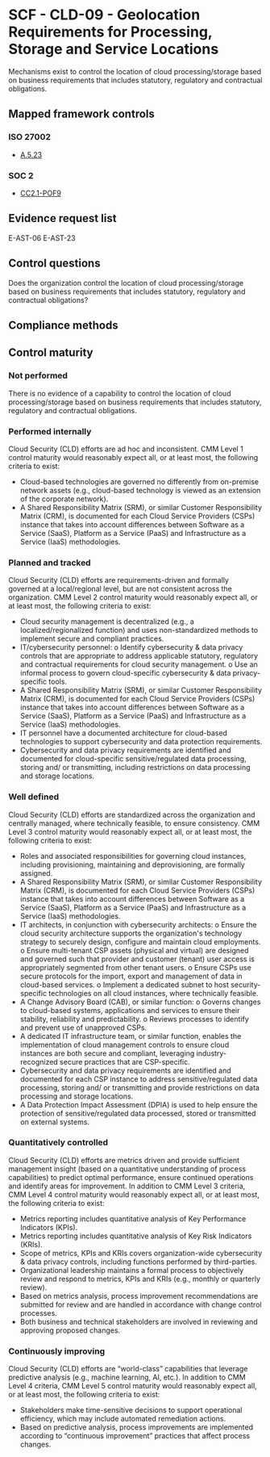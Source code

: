 # SCF - CLD-09 - Geolocation Requirements for Processing, Storage and Service Locations
Mechanisms exist to control the location of cloud processing/storage based on business requirements that includes statutory, regulatory and contractual obligations.
## Mapped framework controls
### ISO 27002
- [A.5.23](../iso27002/a-5.md#a523)

### SOC 2
- [CC2.1-POF9](../soc2/cc21-pof9.md)

## Evidence request list
E-AST-06
E-AST-23

## Control questions
Does the organization control the location of cloud processing/storage based on business requirements that includes statutory, regulatory and contractual obligations?

## Compliance methods


## Control maturity
### Not performed
There is no evidence of a capability to control the location of cloud processing/storage based on business requirements that includes statutory, regulatory and contractual obligations.

### Performed internally
Cloud Security (CLD) efforts are ad hoc and inconsistent. CMM Level 1 control maturity would reasonably expect all, or at least most, the following criteria to exist:
- Cloud-based technologies are governed no differently from on-premise network assets (e.g., cloud-based technology is viewed as an extension of the corporate network).
- A Shared Responsibility Matrix (SRM), or similar Customer Responsibility Matrix (CRM), is documented for each Cloud Service Providers (CSPs) instance that takes into account differences between Software as a Service (SaaS), Platform as a Service (PaaS) and Infrastructure as a Service (IaaS) methodologies.

### Planned and tracked
Cloud Security (CLD) efforts are requirements-driven and formally governed at a local/regional level, but are not consistent across the organization. CMM Level 2 control maturity would reasonably expect all, or at least most, the following criteria to exist:
- Cloud security management is decentralized (e.g., a localized/regionalized function) and uses non-standardized methods to implement secure and compliant practices.
- IT/cybersecurity personnel:
o	Identify cybersecurity & data privacy controls that are appropriate to address applicable statutory, regulatory and contractual requirements for cloud security management.
o	Use an informal process to govern cloud-specific cybersecurity & data privacy-specific tools.
- A Shared Responsibility Matrix (SRM), or similar Customer Responsibility Matrix (CRM), is documented for each Cloud Service Providers (CSPs) instance that takes into account differences between Software as a Service (SaaS), Platform as a Service (PaaS) and Infrastructure as a Service (IaaS) methodologies.
- IT personnel have a documented architecture for cloud-based technologies to support cybersecurity and data protection requirements.
- Cybersecurity and data privacy requirements are identified and documented for cloud-specific sensitive/regulated data processing, storing and/ or transmitting, including restrictions on data processing and storage locations.

### Well defined
Cloud Security (CLD) efforts are standardized across the organization and centrally managed, where technically feasible, to ensure consistency. CMM Level 3 control maturity would reasonably expect all, or at least most, the following criteria to exist:
- Roles and associated responsibilities for governing cloud instances, including provisioning, maintaining and deprovisioning, are formally assigned.
- A Shared Responsibility Matrix (SRM), or similar Customer Responsibility Matrix (CRM), is documented for each Cloud Service Providers (CSPs) instance that takes into account differences between Software as a Service (SaaS), Platform as a Service (PaaS) and Infrastructure as a Service (IaaS) methodologies.
- IT architects, in conjunction with cybersecurity architects:
o	Ensure the cloud security architecture supports the organization's technology strategy to securely design, configure and maintain cloud employments.
o	Ensure multi-tenant CSP assets (physical and virtual) are designed and governed such that provider and customer (tenant) user access is appropriately segmented from other tenant users.
o	Ensure CSPs use secure protocols for the import, export and management of data in cloud-based services.
o	Implement a dedicated subnet to host security-specific technologies on all cloud instances, where technically feasible.
- A Change Advisory Board (CAB), or similar function:
o	Governs changes to cloud-based systems, applications and services to ensure their stability, reliability and predictability.
o	Reviews processes to identify and prevent use of unapproved CSPs.
- A dedicated IT infrastructure team, or similar function, enables the implementation of cloud management controls to ensure cloud instances are both secure and compliant, leveraging industry-recognized secure practices that are CSP-specific.
- Cybersecurity and data privacy requirements are identified and documented for each CSP instance to address sensitive/regulated data processing, storing and/ or transmitting and provide restrictions on data processing and storage locations.
- A Data Protection Impact Assessment (DPIA) is used to help ensure the protection of sensitive/regulated data processed, stored or transmitted on external systems.

### Quantitatively controlled
Cloud Security (CLD) efforts are metrics driven and provide sufficient management insight (based on a quantitative understanding of process capabilities) to predict optimal performance, ensure continued operations and identify areas for improvement. In addition to CMM Level 3 criteria, CMM Level 4 control maturity would reasonably expect all, or at least most, the following criteria to exist:
- Metrics reporting includes quantitative analysis of Key Performance Indicators (KPIs).
- Metrics reporting includes quantitative analysis of Key Risk Indicators (KRIs).
- Scope of metrics, KPIs and KRIs covers organization-wide cybersecurity & data privacy controls, including functions performed by third-parties.
- Organizational leadership maintains a formal process to objectively review and respond to metrics, KPIs and KRIs (e.g., monthly or quarterly review).
- Based on metrics analysis, process improvement recommendations are submitted for review and are handled in accordance with change control processes.
- Both business and technical stakeholders are involved in reviewing and approving proposed changes.

### Continuously improving
Cloud Security (CLD) efforts are “world-class” capabilities that leverage predictive analysis (e.g., machine learning, AI, etc.). In addition to CMM Level 4 criteria, CMM Level 5 control maturity would reasonably expect all, or at least most, the following criteria to exist:
- Stakeholders make time-sensitive decisions to support operational efficiency, which may include automated remediation actions.
- Based on predictive analysis, process improvements are implemented according to “continuous improvement” practices that affect process changes.
